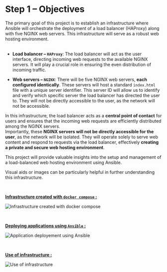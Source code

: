 # Step 1 – Objectives

The primary goal of this project is to establish an infrastructure where Ansible will orchestrate the deployment of a load balancer (HAProxy) along with five NGINX web servers. This infrastructure will serve as a robust web hosting environment. <br><br>

- **Load balancer – `HAProxy`**: The load balancer will act as the user interface, directing incoming web requests to the available NGINX servers. It will play a crucial role in ensuring the even distribution of incoming traffic.

- **Web servers – `NGINX`**: There will be five NGINX web servers, **each configured identically**. These servers will host a standard `index.html` file with a unique server identifier. This server ID will allow us to identify and verify which specific server the load balancer has directed the user to. They will not be directly accessible to the user, as the network will not be accessible.

In this infrastructure, the load balancer acts as a **central point of contact** for users and ensures that the incoming web requests are efficiently distributed among the NGINX servers. \
Importantly, these **NGINX servers will not be directly accessible for the user**, as the network will be isolated. They will operate solely to serve web content and respond to requests via the load balancer, effectively **creating a private and secure web hosting environment**.

This project will provide valuable insights into the setup and management of a load-balanced web hosting environment using Ansible.

Visual aids or images can be particularly helpful in further understanding this infrastructure.

<br>

**<ins>Infrastructure created with `docker compose` :</ins>**

![Infrastructure created with docker compose](https://elambert-guillau.me/devops-training/_assets/media/ansible-training-pt1.svg "Infrastructure created with docker compose")

<br>

**<ins>Deploying applications using `Ansible` :</ins>**

![Application deployement using Ansible](https://elambert-guillau.me/devops-training/_assets/media/ansible-training-pt2.svg "Application deployement using Ansible")

<br>

**<ins>Use of infrastructure :</ins>**

![Use of infrastructure](https://elambert-guillau.me/devops-training/_assets/media/ansible-training-pt3.svg "Use of infrastructure")
